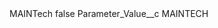 <?xml version="1.0" encoding="UTF-8"?>
<CustomMetadata xmlns="http://soap.sforce.com/2006/04/metadata" xmlns:xsi="http://www.w3.org/2001/XMLSchema-instance" xmlns:xsd="http://www.w3.org/2001/XMLSchema">
    <label>MAINTech</label>
    <protected>false</protected>
    <values>
        <field>Parameter_Value__c</field>
        <value xsi:type="xsd:string">MAINTECH</value>
    </values>
</CustomMetadata>
